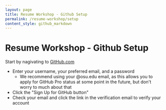 ```yaml
---
layout: page
title: Resume Workshop - Github Setup
permalink: /resume-workshop/setup
content_style: github_markdown
---
```


# Resume Workshop - Github Setup

Start by nagivating to [GitHub.com](https://github.com/)
* Enter your username, your preferred email, and a password
    * We recommend using your @osu.edu email, as this allows you to apply for GitHub Pro status at some point in the future, but don't worry to much about that 
* Click the "Sign Up for GitHub button"
* Check your email and click the link in the verification email to verify your account

